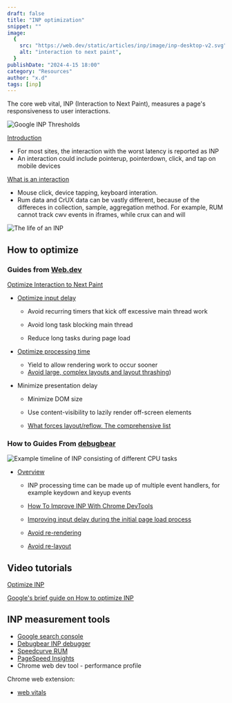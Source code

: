 ```yaml
---
draft: false
title: "INP optimization"
snippet: ""
image:
  {
    src: "https://web.dev/static/articles/inp/image/inp-desktop-v2.svg",
    alt: "interaction to next paint",
  }
publishDate: "2024-4-15 18:00"
category: "Resources"
author: "x.d"
tags: [inp]
---
```


The core web vital, INP (Interaction to Next Paint), measures a page's responsiveness to user interactions.

![Google INP Thresholds](https://web.dev/static/articles/inp/image/inp-desktop-v2.svg "Google INP Threshold")

[Introduction](https://web.dev/articles/inp)

- For most sites, the interaction with the worst latency is reported as INP
- An interaction could include pointerup, pointerdown, click, and tap on mobile devices

[What is an interaction](https://web.dev/articles/inp#whats_in_an_interaction)

- Mouse click, device tapping, keyboard interation.
- Rum data and CrUX data can be vastly different, because of the differeces in collection, sample, aggregation method. For example, RUM cannot track cwv events in iframes, while crux can and will

![The life of an INP](https://web.dev/static/articles/inp/image/a-diagram-depicting-inte-d2bec16a5952.svg "INP in action")

## How to optimize

### Guides from [Web.dev](https://web.dev)

[Optimize Interaction to Next Paint](https://web.dev/articles/optimize-inp)

- [Optimize input delay](https://web.dev/articles/optimize-input-delay)

  - Avoid recurring timers that kick off excessive main thread work

  - Avoid long task blocking main thread

  - Reduce long tasks during page load

- [Optimize processing time](https://web.dev/articles/optimize-input-delay)

  - Yield to allow rendering work to occur sooner
  - [Avoid large, complex layouts and layout thrashing](https://web.dev/articles/avoid-large-complex-layouts-and-layout-thrashing))

- Minimize presentation delay

  - Minimize DOM size

  - Use content-visibility to lazily render off-screen elements

  - [What forces layout/reflow. The comprehensive list](https://gist.github.com/paulirish/5d52fb081b3570c81e3a)

### How to Guides From [debugbear](https://www.debugbear.com/)

![Example timeline of INP consisting of different CPU tasks](https://www.debugbear.com/dimg/b70d37b075161a11114679f5d5feee14.png "INP timeline")

- [Overview](https://www.debugbear.com/docs/metrics/interaction-to-next-paint)

  - INP processing time can be made up of multiple event handlers, for example keydown and keyup events

  - [How To Improve INP With Chrome DevTools](https://www.debugbear.com/blog/inp-chrome-devtools)

  - [Improving input delay during the initial page load process](https://www.debugbear.com/blog/inp-loading-stage)

  - [Avoid re-rendering](https://www.debugbear.com/blog/react-rerenders)

  - [Avoid re-layout](https://www.debugbear.com/blog/front-end-javascript-performance#avoid-dom-access-that-requires-layout-work)

## Video tutorials

[Optimize INP](https://youtu.be/xyk21_WKek8)

[Google's brief guide on How to optimize INP](https://www.youtube.com/watch?v=KZ1kxzsJZ5g&pp=ygUDSU5Q)

## INP measurement tools

- [Google search console](https://search.google.com/search-console/core-web-vitals/summary)
- [Debugbear INP debugger](https://www.debugbear.com/inp-debugger)
- [Speedcurve RUM](https://app.speedcurve.com/mediaos/fre/home/)
- [PageSpeed Insights](https://pagespeed.web.dev/)
- Chrome web dev tool - performance profile

Chrome web extension:

- [web vitals](https://chromewebstore.google.com/detail/web-vitals/ahfhijdlegdabablpippeagghigmibma)
